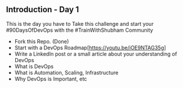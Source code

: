 ## Introduction - Day 1

This is the day you have to Take this challenge and start your #90DaysOfDevOps with the #TrainWithShubham Community

- Fork this Repo. (Done)
- Start with a DevOps Roadmap[https://youtu.be/iOE9NTAG35g]
- Write a LinkedIn post or a small article about your understanding of DevOps
 - What is DevOps
 - What is Automation, Scaling, Infrastructure
 - Why DevOps is Important, etc
 